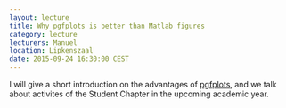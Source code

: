 ```yaml
---
layout: lecture
title: Why pgfplots is better than Matlab figures
category: lecture
lecturers: Manuel
location: Lipkenszaal
date: 2015-09-24 16:30:00 CEST
---
```


I will give a short introduction on the advantages of [pgfplots](http://pgfplots.sourceforge.net/), and we talk about activites of the Student Chapter in the upcoming academic year.
